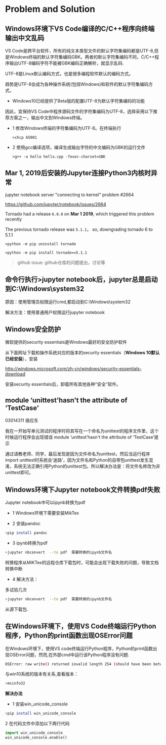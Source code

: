 
# Problem and Solution

## Windows环境下VS Code编译的C/C++程序向终端输出中文乱码

VS Code是跨平台软件，所有的纯文本类型文件的默认字符集编码都是UTF-8,但是Windows终端的默认字符集编码GBK。两者的默认字符集编码不同，C/C++程序输出UTF-8编码字符不能被GBK编码正确解析，就显示乱码.

UTF-8是Linux默认编码方式，也是很多编程软件默认的编码方式。

趋势是UTF-8会成为各种操作系统(包括Windows)和软件的默认字符集编码方式。

* Windows10已经提供了Beta版的配置UTF-8为默认字符集编码的功能

因此，宜保持VS Code中程序源码文件的字符集编码为UTF-8，选择采用以下推荐方案之一，输出中文到Windows终端。

* 1 修改Windows终端的字符集编码为UTF-8。在终端执行

      >chcp 65001

* 2 使用gcc编译选项，编译生成输出字符的中文编码为GBK的运行文件

      >g++ -o hello hello.cpp -fexec-charset=GBK

## Mar 1, 2019后安装的Jupyter连接Python3内核时异常

jupyter notebook server "connecting to kernel" problem #2664

https://github.com/jupyter/notebook/issues/2664

Tornado had a release `6.0.0` on **Mar 1 2019**, which triggered this problem recently

The previous tornado release was `5.1.1`， so, downgrading tornado 6 to 5.1.1 

    >python -m pip uninstall tornado
   
    >python -m pip install tornado==5.1.1

>github issue: github仓库的问题提出，讨论等

##  命令行执行>jupyter notebook后，jupyter总是启动到C:\Windows\system32

原因：使用管理员权限运行cmd,都启动到C:\Windows\system32

解决方法：使用普通用户权限运行jupyter notebook

## Windows安全防护

微软提供的security essentials是Windows最好的安全防护软件
  
从下面网址下载和操作系统对应的版本的security essentials（**Windows 10默认已经安装**），安装

http://windows.microsoft.com/zh-cn/windows/security-essentials-download
      
安装security essentials后，卸载所有其他各种"安全”软件。
   
## module ‘unittest’hasn't the attribute of ‘TestCase’

03014311 骆应东

我在一开始写单元测试的程序时将其写在一个命名为unittest的程序文件里，这个时候运行程序会出现错误 module ‘unittest’hasn't the attribute of ‘TestCase’提示

通过请教老师、同学，最后发现是因为文件命名为unittest，然后当运行程序import unittest时系统会‘迷路’，因为文件名和Python的自带包unittest发生混淆，系统无法正确引用Python的unittest包。所以解决办法是：将文件名修改为非unittest即可。

##  Windows环境下Jupyter notebook文件转换pdf失败

Jupyter notebook中可以ipynb转换为pdf

* 1 Windows环境下需要安装MikTex

* 2 安装pandoc

```bash
>pip install pandoc
```

* 3 ipynb转换为pdf

```bash
>jupyter nbconvert  --to pdf  需要转换的ipynb文件名
```

转换程序从MiKTex的远程仓库下载包时，可能会出现下载失败的问题，导致文档转换中断

* 4 解决方法：

多试验几次

```bash   
>jupyter nbconvert  --to pdf  需要转换的ipynb文件名
```

从源下载包.

## 在Windows环境下，使用VS Code终端运行Python程序，Python的print函数出现OSError问题

 在Windows环境下，使用VS code终端运行Python程序，Python的print函数出现OSError问题，然而,在外部cmd中运行该Python程序没有问题.

```bash
OSError: raw write() returned invalid length 254 (should have been between 0 and 127)
```
与win10系统的版本有关系,查看版本：
```bash
>msinfo32
```

**解决办法**

* 1 安装win_unicode_console

```bash
>pip install win_unicode_console
```
2 在代码文件中添加以下两行代码

```python
import win_unicode_console
win_unicode_console.enable()
```
